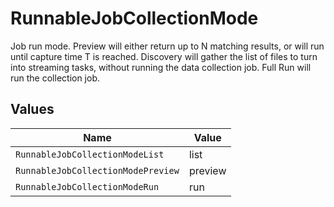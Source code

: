 # RunnableJobCollectionMode

Job run mode. Preview will either return up to N matching results, or will run until capture time T is reached. Discovery will gather the list of files to turn into streaming tasks, without running the data collection job. Full Run will run the collection job.


## Values

| Name                               | Value                              |
| ---------------------------------- | ---------------------------------- |
| `RunnableJobCollectionModeList`    | list                               |
| `RunnableJobCollectionModePreview` | preview                            |
| `RunnableJobCollectionModeRun`     | run                                |